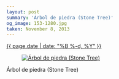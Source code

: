 ```yaml
---
layout: post
summary: 'Árbol de piedra (Stone Tree)'
og_image: 153-1280.jpg
taken: November 8, 2013
---
```


<div class="post">
 <time>
  <a href="/153">
   {{ page.date | date: "%B %-d, %Y" }}
  </a>
 </time>
 <a href="/153">
  <figure data-taken="11/8/2013">
   <img alt="Árbol de piedra (Stone Tree)" sizes="(min-width: 700px) 50vw, calc(100vw - 2rem)" src="{{ site.assets_url }}/153-640.jpg" srcset="{{ site.assets_url }}/153-1280.jpg 1280w, {{ site.assets_url }}/153-960.jpg 960w, {{ site.assets_url }}/153-640.jpg 640w, {{ site.assets_url }}/153-320.jpg 320w"/>
  </figure>
 </a>
 <span>
  Árbol de piedra (Stone Tree)
 </span>
</div>
